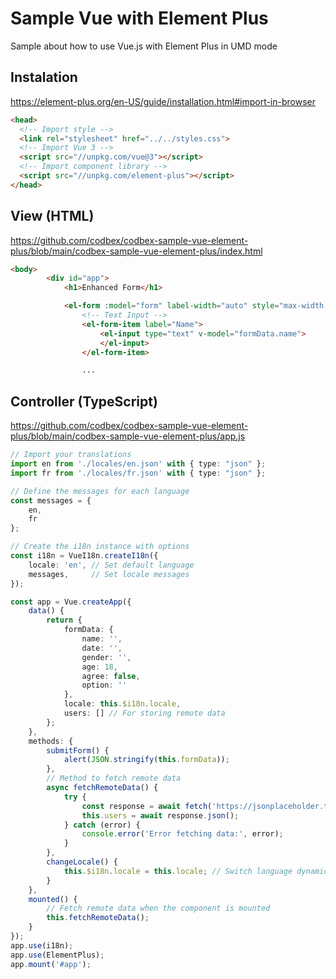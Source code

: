 # Sample Vue with Element Plus

Sample about how to use Vue.js with Element Plus in UMD mode

## Instalation

https://element-plus.org/en-US/guide/installation.html#import-in-browser

```html
<head>
  <!-- Import style -->
  <link rel="stylesheet" href="../../styles.css">
  <!-- Import Vue 3 -->
  <script src="//unpkg.com/vue@3"></script>
  <!-- Import component library -->
  <script src="//unpkg.com/element-plus"></script>
</head>
```

## View (HTML)

https://github.com/codbex/codbex-sample-vue-element-plus/blob/main/codbex-sample-vue-element-plus/index.html

```html
<body>
        <div id="app">
            <h1>Enhanced Form</h1>

            <el-form :model="form" label-width="auto" style="max-width: 600px" @submit.prevent="submitForm">
                <!-- Text Input -->
                <el-form-item label="Name">
                    <el-input type="text" v-model="formData.name">
                    </el-input>
                </el-form-item>

                ...
```

## Controller (TypeScript)

https://github.com/codbex/codbex-sample-vue-element-plus/blob/main/codbex-sample-vue-element-plus/app.js

```typescript
// Import your translations
import en from './locales/en.json' with { type: "json" };
import fr from './locales/fr.json' with { type: "json" };

// Define the messages for each language
const messages = {
    en,
    fr
};

// Create the i18n instance with options
const i18n = VueI18n.createI18n({
    locale: 'en', // Set default language
    messages,     // Set locale messages
});

const app = Vue.createApp({
    data() {
        return {
            formData: {
                name: '',
                date: '',
                gender: '',
                age: 18,
                agree: false,
                option: ''
            },
            locale: this.$i18n.locale,
            users: [] // For storing remote data
        };
    },
    methods: {
        submitForm() {
            alert(JSON.stringify(this.formData));
        },
        // Method to fetch remote data
        async fetchRemoteData() {
            try {
                const response = await fetch('https://jsonplaceholder.typicode.com/users');
                this.users = await response.json();
            } catch (error) {
                console.error('Error fetching data:', error);
            }
        },
        changeLocale() {
            this.$i18n.locale = this.locale; // Switch language dynamically
        }
    },
    mounted() {
        // Fetch remote data when the component is mounted
        this.fetchRemoteData();
    }
});
app.use(i18n);
app.use(ElementPlus);
app.mount('#app');
```
